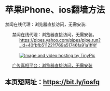 <h1>苹果iPhone、ios翻墙方法</h1>


禁闻在线代理：浏览器直接访问，无需安装:

<ul class="task-list">

<li>禁闻在线代理：浏览器直接访问，无需安装。

<ul class="task-list">
<li><a href="https://pipes.yahoo.com/pipes/pipe.run?_id=40fbfb511221f769a51746fa91a1ff4f" target="_blank">https://pipes.yahoo.com/pipes/pipe.run?_id=40fbfb511221f769a51746fa91a1ff4f</a><br><br>
<a href="https://pipes.yahoo.com/pipes/pipe.run?_id=40fbfb511221f769a51746fa91a1ff4f" target="_blank"><img src="http://i58.tinypic.com/zxsi9k.jpg" border="0" alt="Image and video hosting by TinyPic"></a>
</li>
</ul>
</li>




<li>

<a href="https://github.com/bannedbook/fanqiang/wiki/%E5%B9%BF%E4%BC%A0%E7%9C%9F%E7%9B%B8%E5%B9%B3%E5%8F%B0" target="_blank">广传真相平台：浏览器直接访问，无需安装</a>


</li>

</ul>

<h2>
本页短网址：<a href="https://bit.ly/iosfq">https://bit.ly/iosfq</a>
</h2>
